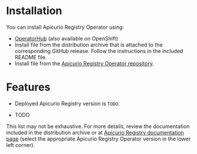 # Installation

You can install Apicurio Registry Operator using:

* [OperatorHub](https://operatorhub.io/operator/apicurio-registry) (also available on OpenShift)
* Install file from the distribution archive that is attached to the corresponding GitHub release. Follow the instructions in the included README file.
* Install file from the [Apicurio Registry Operator repository](https://github.com/Apicurio/apicurio-registry-operator/tree/main/install).

# Features

* Deployed Apicurio Registry version is `TODO`.

* TODO

This list may not be exhaustive. For more details, review the documentation included in the distribution archive or at [Apicurio Registry documentation page](https://www.apicur.io/registry/docs/) (select the appropriate Apicurio Registry Operator version in the lower left corner).
